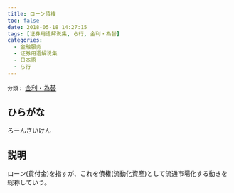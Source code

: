 ```yaml
---
title: ローン債権
toc: false
date: 2018-05-18 14:27:15
tags: [证券用语解说集, ら行, 金利・為替]
categories:
  - 金融服务
  - 证券用语解说集
  - 日本語
  - ら行
---
```


`分類：` [金利・為替](/tags/金利・為替/)

## ひらがな

ろーんさいけん

## 説明

ローン(貸付金)を指すが、これを債権(流動化資産)として流通市場化する動きを総称していう。
